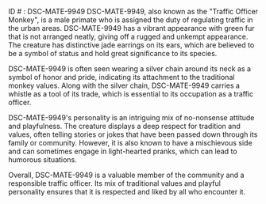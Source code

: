 ID # : DSC-MATE-9949
DSC-MATE-9949, also known as the "Traffic Officer Monkey", is a male primate who is assigned the duty of regulating traffic in the urban areas. DSC-MATE-9949 has a vibrant appearance with green fur that is not arranged neatly, giving off a rugged and unkempt appearance. The creature has distinctive jade earrings on its ears, which are believed to be a symbol of status and hold great significance to its species. 

DSC-MATE-9949 is often seen wearing a silver chain around its neck as a symbol of honor and pride, indicating its attachment to the traditional monkey values. Along with the silver chain, DSC-MATE-9949 carries a whistle as a tool of its trade, which is essential to its occupation as a traffic officer. 

DSC-MATE-9949's personality is an intriguing mix of no-nonsense attitude and playfulness. The creature displays a deep respect for tradition and values, often telling stories or jokes that have been passed down through its family or community. However, it is also known to have a mischievous side and can sometimes engage in light-hearted pranks, which can lead to humorous situations. 

Overall, DSC-MATE-9949 is a valuable member of the community and a responsible traffic officer. Its mix of traditional values and playful personality ensures that it is respected and liked by all who encounter it.